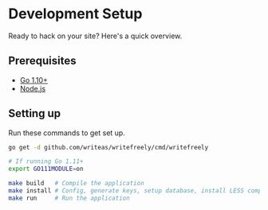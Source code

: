 # Development Setup

Ready to hack on your site? Here's a quick overview.

## Prerequisites

* [Go 1.10+](https://golang.org/dl/)
* [Node.js](https://nodejs.org/en/download/)

## Setting up

Run these commands to get set up.

```bash
go get -d github.com/writeas/writefreely/cmd/writefreely

# If running Go 1.11+
export GO111MODULE=on

make build   # Compile the application
make install # Config, generate keys, setup database, install LESS compiler
make run     # Run the application
```
